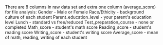 There are 8 columns in raw data set and extra one column (average_score) for file analysis:
Gender - Male or Female
Race/Ethicity - background culture of each student
Parent_education_level - your parent's education level
Lunch - standard vs free/reduced
Test_preparation_course - none or completed
Math_score - student's math score
Reading_score - student's reading score
Writing_score - student's writing score
Average_score - mean of math, reading, writing of each student
